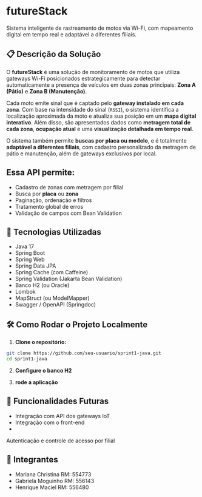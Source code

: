 # futureStack 

Sistema inteligente de rastreamento de motos via Wi-Fi, com mapeamento digital em tempo real e adaptável a diferentes filiais.

## 📋 Descrição da Solução

O **futureStack** é uma solução de monitoramento de motos que utiliza gateways Wi-Fi posicionados estrategicamente para detectar automaticamente a presença de veículos em duas zonas principais: **Zona A (Pátio)** e **Zona B (Manutenção)**.

Cada moto emite sinal que é captado pelo **gateway instalado em cada zona**. Com base na intensidade do sinal (`RSSI`), o sistema identifica a localização aproximada da moto e atualiza sua posição em um **mapa digital interativo**. Além disso, são apresentados dados como **metragem total de cada zona**, **ocupação atual** e uma **visualização detalhada em tempo real**.

O sistema também permite **buscas por placa ou modelo**, e é totalmente **adaptável a diferentes filiais**, com cadastro personalizado da metragem de pátio e manutenção, além de gateways exclusivos por local.

## Essa API permite:

- Cadastro de zonas com metragem por filial
- Busca por **placa** ou **zona**
- Paginação, ordenação e filtros
- Tratamento global de erros
- Validação de campos com Bean Validation

## 🚀 Tecnologias Utilizadas

- Java 17
- Spring Boot 
- Spring Web
- Spring Data JPA
- Spring Cache (com Caffeine)
- Spring Validation (Jakarta Bean Validation)
- Banco H2 (ou Oracle)
- Lombok
- MapStruct (ou ModelMapper)
- Swagger / OpenAPI (Springdoc)

## 🛠️ Como Rodar o Projeto Localmente

1. **Clone o repositório:**

```bash
git clone https://github.com/seu-usuario/sprint1-java.git
cd sprint1-java
```

2. **Configure o banco H2**

3. **rode a aplicação**

## 🧠 Funcionalidades Futuras

- Integração com API dos gateways IoT
- Integração com o front-end
- 
Autenticação e controle de acesso por filial
## 👥 Integrantes

- Mariana Christina RM: 554773
- Gabriela Moguinho RM: 556143
- Henrique Maciel RM: 556480
